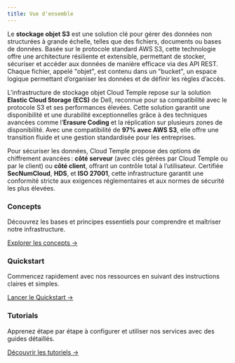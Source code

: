 ```yaml
---
title: Vue d'ensemble
---
```


Le **stockage objet S3** est une solution clé pour gérer des données non structurées à grande échelle, telles que des fichiers, documents ou bases de données. Basée sur le protocole standard AWS S3, cette technologie offre une architecture résiliente et extensible, permettant de stocker, sécuriser et accéder aux données de manière efficace via des API REST. Chaque fichier, appelé "objet", est contenu dans un "bucket", un espace logique permettant d’organiser les données et de définir les règles d’accès.

L’infrastructure de stockage objet Cloud Temple repose sur la solution **Elastic Cloud Storage (ECS)** de Dell, reconnue pour sa compatibilité avec le protocole S3 et ses performances élevées. Cette solution garantit une disponibilité et une durabilité exceptionnelles grâce à des techniques avancées comme l’**Erasure Coding** et la réplication sur plusieurs zones de disponibilité. Avec une compatibilité de **97% avec AWS S3**, elle offre une transition fluide et une gestion standardisée pour les entreprises.

Pour sécuriser les données, Cloud Temple propose des options de chiffrement avancées : **côté serveur** (avec clés gérées par Cloud Temple ou par le client) ou **côté client**, offrant un contrôle total à l’utilisateur. Certifiée **SecNumCloud**, **HDS**, et **ISO 27001**, cette infrastructure garantit une conformité stricte aux exigences réglementaires et aux normes de sécurité les plus élevées.


<div class="card-grid">
  <div class="card">
    <h3>Concepts</h3>
    <p>Découvrez les bases et principes essentiels pour comprendre et maîtriser notre infrastructure.</p>
    <a href="./concepts" class="card-link">Explorer les concepts &rarr;</a>
  </div>
  <div class="card">
    <h3>Quickstart</h3>
    <p>Commencez rapidement avec nos ressources en suivant des instructions claires et simples.</p>
    <a href="./quickstart" class="card-link">Lancer le Quickstart &rarr;</a>
  </div>
    <div class="card">
    <h3>Tutorials</h3>
    <p>Apprenez étape par étape à configurer et utiliser nos services avec des guides détaillés.</p>
    <a href="./tutorials" class="card-link">Découvrir les tutoriels &rarr;</a>
  </div>
</div>
